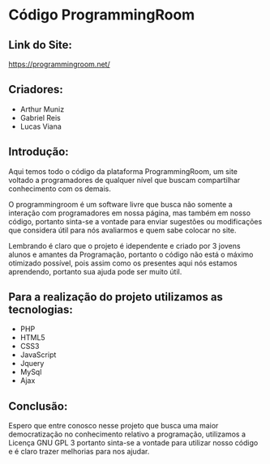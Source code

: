 # Código ProgrammingRoom
## Link do Site: 
https://programmingroom.net/

## Criadores:
- Arthur Muniz
- Gabriel Reis
- Lucas Viana

## Introdução:
Aqui temos todo o código da plataforma ProgrammingRoom, um site voltado a programadores de qualquer nível que buscam compartilhar conhecimento com os demais.

O programmingroom é um software livre que busca não somente a interação com programadores em nossa página, mas também em nosso código, portanto sinta-se a vontade para enviar sugestões ou modificações que considera útil para nós avaliarmos e quem sabe colocar no site.

Lembrando é claro que o projeto é idependente e criado por 3 jovens alunos e amantes da Programação, portanto o código não está o máximo otimizado possível, pois assim como os presentes aqui nós estamos aprendendo, portanto sua ajuda pode ser muito útil.


## Para a realização do projeto utilizamos as tecnologias:
- PHP
- HTML5
- CSS3
- JavaScript
- Jquery
- MySql
- Ajax

## Conclusão:
Espero que entre conosco nesse projeto que busca uma maior democratização no conhecimento relativo a programação, utilizamos a Licença GNU GPL 3 portanto sinta-se a vontade para utilizar nosso código e é claro trazer melhorias para nos ajudar.
